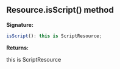 
## Resource.isScript() method

**Signature:**

```typescript
isScript(): this is ScriptResource;
```
**Returns:**

this is ScriptResource

